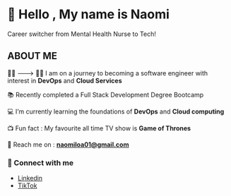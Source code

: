 
# :wave: **Hello , My name is Naomi**

Career switcher from Mental Health Nurse to Tech!

## ABOUT ME
👩‍⚕️ ---> 👩‍💻 I am on a journey to becoming a software engineer with interest in **DevOps** and **Cloud Services**

📚 Recently completed a Full Stack Development Degree Bootcamp

:computer: I’m currently learning the foundations of **DevOps** and **Cloud computing**

📺 Fun fact : My favourite all time TV show is **Game of Thrones**

:e-mail: Reach me on : **naomiloa01@gmail.com**



  ### 📱 Connect with me
- [Linkedin](https://www.linkedin.com/in/naomi-loa/)
- [TikTok](https://www.tiktok.com/@tech.inwithnai?_t=8gbrEFIzvvM&_r=1)
